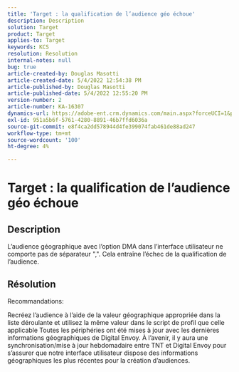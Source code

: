 ```yaml
---
title: 'Target : la qualification de l’audience géo échoue'
description: Description
solution: Target
product: Target
applies-to: Target
keywords: KCS
resolution: Resolution
internal-notes: null
bug: true
article-created-by: Douglas Masotti
article-created-date: 5/4/2022 12:54:38 PM
article-published-by: Douglas Masotti
article-published-date: 5/4/2022 12:55:20 PM
version-number: 2
article-number: KA-16307
dynamics-url: https://adobe-ent.crm.dynamics.com/main.aspx?forceUCI=1&pagetype=entityrecord&etn=knowledgearticle&id=0a1d1459-a9cb-ec11-a7b6-6045bd00d7cd
exl-id: 951a5b6f-5761-4280-8891-46b7ffd6036a
source-git-commit: e8f4ca2dd578944d4fe399074fab461de88ad247
workflow-type: tm+mt
source-wordcount: '100'
ht-degree: 4%

---
```


# Target : la qualification de l’audience géo échoue

## Description


L’audience géographique avec l’option DMA dans l’interface utilisateur ne comporte pas de séparateur &quot;,&quot;. Cela entraîne l’échec de la qualification de l’audience.


## Résolution


Recommandations:

Recréez l’audience à l’aide de la valeur géographique appropriée dans la liste déroulante et utilisez la même valeur dans le script de profil que celle applicable Toutes les périphéries ont été mises à jour avec les dernières informations géographiques de Digital Envoy. À l’avenir, il y aura une synchronisation/mise à jour hebdomadaire entre TNT et Digital Envoy pour s’assurer que notre interface utilisateur dispose des informations géographiques les plus récentes pour la création d’audiences.
